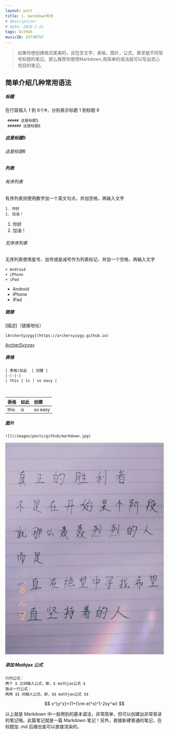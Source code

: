 ```yaml
---
layout: post
title: 1. markdown写作
# description: 
# date: 2019-1-21
tags: GitHub
musicID: 25730757
---
```



>如果你想创建格式美美的，且包含文字，表格，图片，公式，甚至是不同型号标题的笔记，那么推荐你使用Markdown,用简单的语法就可以写出赏心悦目的笔记。

## 简单介绍几种常用语法

##### 标题
在行首插入 1 到 6个#，分别表示标题 1 到标题 6

```
 ##### 这是标题5
 ###### 这是标题6
```

##### 这是标题5
###### 这是标题6



##### 列表
###### 有序列表
有序列表则使用数字加一个英文句点，并加空格，再输入文字

```
1. 你好
1. 加油！
```

1. 你好
1. 加油！

###### 无序序列表

无序列表使用星号、加号或是减号作为列表标记，并加一个空格，再输入文字

```
+ Android
+ iPhone
+ iPad
```

+ Android
+ iPhone
+ iPad

##### 链接
[描述]（链接地址）

```
[ArcherSyzygy](https://archersyzygy.github.io)

```
[ArcherSyzygy](https://archersyzygy.github.io)

##### 表格
```
| 表格|如此  | 创建 |
|-|-|-|
| this | is | so easy |

```
<br/>

| 表格|如此  | 创建 |
|:----|:----|:-----|
| this | is | so easy |


##### 图片
```
![](/images/posts/github/markdown.jpg)
```

![](/images/posts/github/markdown.jpg)

##### 添加 Mathjax 公式 
```
行内公式：
两个 $ 之间输入公式，即，$ mathjax公式 $
独占一行公式：
两两 $$ 间输入公式，即，$$ mathjax公式 $$
``` 

$$ x^{y^z}=(1+{\rm e}^x)^{-2xy^w} $$


以上就是 Markdown 中一般用到的基本语法，非常简单，但可以创建出非常易读的笔记哦。此篇笔记就是一篇 Markdown 笔记！另外，直接新建普通的笔记，在标题加 .md 后缀也是可以直接渲染的。